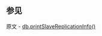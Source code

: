 ## 参见

原文 - [db.printSlaveReplicationInfo()]( https://docs.mongodb.com/manual/reference/method/db.printSlaveReplicationInfo/ )

